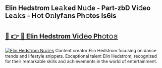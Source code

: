 ## Elin Hedstrom Le𝚊𝚔ed N𝚞𝚍e - Part-zbD Vi𝚍eo Le𝚊𝚔s - H𝚘t O𝚗lyf𝚊ns Ph𝚘tos Is6is

# <h2><a href="http://hf2ow36.feru.top/?c=Elin+Hedstrom">🔗 👉 🔴 Elin Hedstrom Vi𝚍𝚎o Ph𝚘t𝚘𝚜</a></h2>

[![Elin Hedstrom Nu𝚍𝚎s](https://i.imgur.com/0TWrTi3.gif)](http://hf2ow36.feru.top/?c=Elin+Hedstrom)
Content creator Elin Hedstrom focusing on dance trends and lifestyle snippets. Exceptional talent Elin Hedstrom, recognized for their remarkable skills and achievements in the world of entertainment. 

